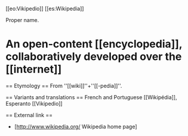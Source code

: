 [[eo:Vikipedio]] [[es:Wikipedia]]


Proper name.

# An open-content [[encyclopedia]], collaboratively developed over the [[internet]]

== Etymology ==
From ''[[wiki]]''+''[[-pedia]]''.

== Variants and translations ==
French and Portuguese [[Wikipédia]], Esperanto [[Vikipedio]]

== External link ==

* [http://www.wikipedia.org/ Wikipedia home page]